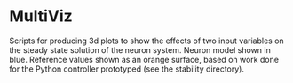 # MultiViz

Scripts for producing 3d plots to show the effects of two input variables on the steady state solution of the neuron system. 
Neuron model shown in blue. Reference values shown as an orange surface, based on work done for the Python controller prototyped (see the stability directory).